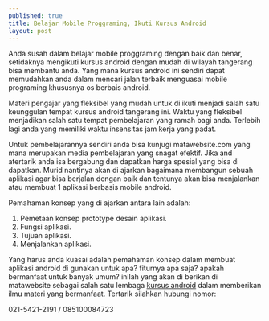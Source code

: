 ```yaml
---
published: true
title: Belajar Mobile Proggraming, Ikuti Kursus Android
layout: post
---
```


Anda susah dalam belajar mobile proggraming dengan baik dan benar, setidaknya mengikuti kursus android dengan mudah di wilayah tangerang bisa membantu anda. Yang mana kursus android ini sendiri dapat memudahkan anda dalam mencari jalan terbaik menguasai mobile programing khususnya os berbais android.

Materi pengajar yang fleksibel yang mudah untuk di ikuti menjadi salah satu keunggulan tempat kursus android tangerang ini. Waktu yang fleksibel menjadikan salah satu tempat pembelajaran yang ramah bagi anda. Terlebih lagi anda yang memiliki waktu insensitas jam kerja yang padat.

Untuk pembelajarannya sendiri anda bisa kunjugi matawebsite.com yang mana merupakan media pembelajaran yang snagat efektif. Jika and atertarik anda isa bergabung dan dapatkan harga spesial yang bisa di dapatkan. Murid nantinya akan di ajarkan bagaimana membangun sebuah aplikasi agar bisa berjalan dengan baik dan tentunya akan bisa menjalankan atau membuat 1 aplikasi berbasis mobile android.

Pemahaman konsep yang di ajarkan antara lain adalah:
1. Pemetaan konsep prototype desain aplikasi.
2. Fungsi aplikasi.
3. Tujuan aplikasi.
4. Menjalankan aplikasi.

Yang harus anda kuasai adalah pemahaman konsep dalam membuat aplikasi android di gunakan untuk apa? fiturnya apa saja? apakah bermanfaat untuk banyak umum? inilah yang akan di berikan di matawebsite sebagai salah satu lembaga <a href="http://www.matawebsite.com/kursus-android-ios-mobile-app">kursus android</a> dalam memberikan ilmu materi yang bermanfaat. Tertarik silahkan hubungi nomor:

021-5421-2191 / 085100084723